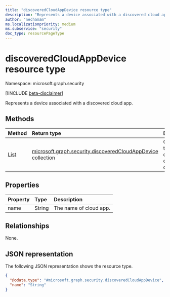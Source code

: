```yaml
---
title: "discoveredCloudAppDevice resource type"
description: "Represents a device associated with a discovered cloud app."
author: "nechamam"
ms.localizationpriority: medium
ms.subservice: "security"
doc_type: resourcePageType
---
```


# discoveredCloudAppDevice resource type

Namespace: microsoft.graph.security

[!INCLUDE [beta-disclaimer](../../includes/beta-disclaimer.md)]

Represents a device associated with a discovered cloud app.

## Methods
|Method|Return type|Description|
|:---|:---|:---|
|[List](../api/security-endpointdiscoveredcloudappdetail-list-devices.md)|[microsoft.graph.security.discoveredCloudAppDevice](../resources/security-discoveredcloudappdevice.md) collection|Get a list of the discovered cloud apps devices.|

## Properties
|Property|Type|Description|
|:---|:---|:---|
|name|String|The name of cloud app.|

## Relationships
None.

## JSON representation
The following JSON representation shows the resource type.
<!-- {
  "blockType": "resource",
  "keyProperty": "name",
  "@odata.type": "microsoft.graph.security.discoveredCloudAppDevice",
  "openType": false
}
-->
``` json
{
  "@odata.type": "#microsoft.graph.security.discoveredCloudAppDevice",
  "name": "String"
}
```

